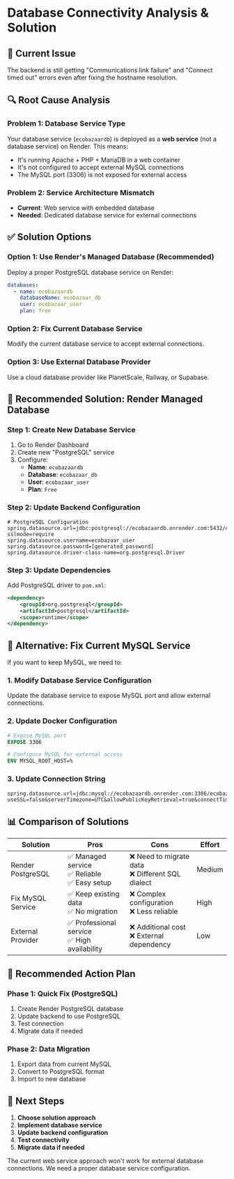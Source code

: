 # Database Connectivity Analysis & Solution

## 🚨 Current Issue
The backend is still getting "Communications link failure" and "Connect timed out" errors even after fixing the hostname resolution.

## 🔍 Root Cause Analysis

### Problem 1: Database Service Type
Your database service (`ecobazaardb`) is deployed as a **web service** (not a database service) on Render. This means:
- It's running Apache + PHP + MariaDB in a web container
- It's not configured to accept external MySQL connections
- The MySQL port (3306) is not exposed for external access

### Problem 2: Service Architecture Mismatch
- **Current**: Web service with embedded database
- **Needed**: Dedicated database service for external connections

## ✅ Solution Options

### Option 1: Use Render's Managed Database (Recommended)
Deploy a proper PostgreSQL database service on Render:

```yaml
databases:
  - name: ecobazaardb
    databaseName: ecobazaar_db
    user: ecobazaar_user
    plan: free
```

### Option 2: Fix Current Database Service
Modify the current database service to accept external connections.

### Option 3: Use External Database Provider
Use a cloud database provider like PlanetScale, Railway, or Supabase.

## 🚀 Recommended Solution: Render Managed Database

### Step 1: Create New Database Service
1. Go to Render Dashboard
2. Create new "PostgreSQL" service
3. Configure:
   - **Name**: `ecobazaardb`
   - **Database**: `ecobazaar_db`
   - **User**: `ecobazaar_user`
   - **Plan**: `Free`

### Step 2: Update Backend Configuration
```properties
# PostgreSQL Configuration
spring.datasource.url=jdbc:postgresql://ecobazaardb.onrender.com:5432/ecobazaar_db?sslmode=require
spring.datasource.username=ecobazaar_user
spring.datasource.password=[generated_password]
spring.datasource.driver-class-name=org.postgresql.Driver
```

### Step 3: Update Dependencies
Add PostgreSQL driver to `pom.xml`:
```xml
<dependency>
    <groupId>org.postgresql</groupId>
    <artifactId>postgresql</artifactId>
    <scope>runtime</scope>
</dependency>
```

## 🔧 Alternative: Fix Current MySQL Service

If you want to keep MySQL, we need to:

### 1. Modify Database Service Configuration
Update the database service to expose MySQL port and allow external connections.

### 2. Update Docker Configuration
```dockerfile
# Expose MySQL port
EXPOSE 3306

# Configure MySQL for external access
ENV MYSQL_ROOT_HOST=%
```

### 3. Update Connection String
```properties
spring.datasource.url=jdbc:mysql://ecobazaardb.onrender.com:3306/ecobazaar_db?useSSL=false&serverTimezone=UTC&allowPublicKeyRetrieval=true&connectTimeout=60000&socketTimeout=60000
```

## 📊 Comparison of Solutions

| Solution | Pros | Cons | Effort |
|----------|------|------|--------|
| Render PostgreSQL | ✅ Managed service<br>✅ Reliable<br>✅ Easy setup | ❌ Need to migrate data<br>❌ Different SQL dialect | Medium |
| Fix MySQL Service | ✅ Keep existing data<br>✅ No migration | ❌ Complex configuration<br>❌ Less reliable | High |
| External Provider | ✅ Professional service<br>✅ High availability | ❌ Additional cost<br>❌ External dependency | Low |

## 🎯 Recommended Action Plan

### Phase 1: Quick Fix (PostgreSQL)
1. Create Render PostgreSQL database
2. Update backend to use PostgreSQL
3. Test connection
4. Migrate data if needed

### Phase 2: Data Migration
1. Export data from current MySQL
2. Convert to PostgreSQL format
3. Import to new database

## 📝 Next Steps

1. **Choose solution approach**
2. **Implement database service**
3. **Update backend configuration**
4. **Test connectivity**
5. **Migrate data if needed**

The current web service approach won't work for external database connections. We need a proper database service configuration.

